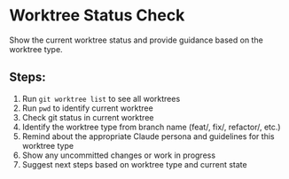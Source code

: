 # Worktree Status Check

Show the current worktree status and provide guidance based on the worktree type.

## Steps:
1. Run `git worktree list` to see all worktrees
2. Run `pwd` to identify current worktree
3. Check git status in current worktree
4. Identify the worktree type from branch name (feat/, fix/, refactor/, etc.)
5. Remind about the appropriate Claude persona and guidelines for this worktree type
6. Show any uncommitted changes or work in progress
7. Suggest next steps based on worktree type and current state